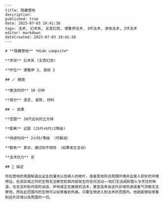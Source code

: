 
    ---
    title: 隐藏营地
    description: 
    published: true
    date: 2023-07-03 19:41:38
    tags: 法术, 幻术系, 五官幻觉, 德鲁伊法术, 3环法术, 游侠法术, 2环法术
    editor: markdown
    dateCreated: 2023-07-03 19:41:38
    ---

    # **隐藏营地** *Hide campsite*

    **学派** 幻术系 (五官幻觉) 

    **环位** 德鲁伊 3, 游侠 2

    ## 🪄 施放

    **施法时间** 10 分钟

    **成分** 语言, 姿势, 材料

    ## ✨ 效果  

    **范围** 20尺边长的立方体

    **距离** 近距 (25尺+5尺/2等级)  

    **持续时间** 2小时/等级 （可解消） 

    **豁免** 意志，通过则不相信 （如果发生互动）

    **法术抗力** 否

    ## 📖 描述

    你在营地的周围制造出丛生的灌木以及碍人的枝叶，或者其他符合周围环境并且使人却步的环境特征。在该区域之外的生物无法察觉到其内部发生的任何活动——他们无法闻到营火与烹饪的味道，也无法听到内部的谈话、声响或正在施放的法术，甚至连来自这片区域热浪或者气流都无法察觉。而在此范围内的生物可以如常看到外面。只要生物进入到法术的范围内，他就能够如常看到这片区域以及周围的一切。
    